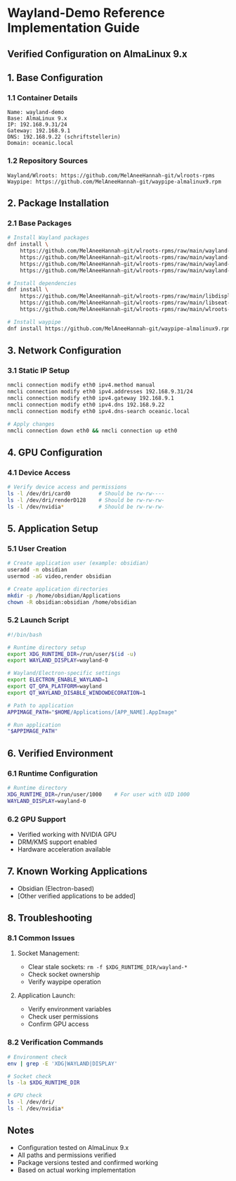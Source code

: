 # Wayland-Demo Reference Implementation Guide
## Verified Configuration on AlmaLinux 9.x

## 1. Base Configuration

### 1.1 Container Details
```
Name: wayland-demo
Base: AlmaLinux 9.x
IP: 192.168.9.31/24
Gateway: 192.168.9.1
DNS: 192.168.9.22 (schriftstellerin)
Domain: oceanic.local
```

### 1.2 Repository Sources
```
Wayland/Wlroots: https://github.com/MelAneeHannah-git/wlroots-rpms
Waypipe: https://github.com/MelAneeHannah-git/waypipe-almalinux9.rpm
```

## 2. Package Installation

### 2.1 Base Packages
```bash
# Install Wayland packages
dnf install \
    https://github.com/MelAneeHannah-git/wlroots-rpms/raw/main/wayland-1.22.0-1.el9.x86_64.rpm \
    https://github.com/MelAneeHannah-git/wlroots-rpms/raw/main/wayland-client-1.22.0-1.el9.x86_64.rpm \
    https://github.com/MelAneeHannah-git/wlroots-rpms/raw/main/wayland-cursor-1.22.0-1.el9.x86_64.rpm \
    https://github.com/MelAneeHannah-git/wlroots-rpms/raw/main/wayland-egl-1.22.0-1.el9.x86_64.rpm

# Install dependencies
dnf install \
    https://github.com/MelAneeHannah-git/wlroots-rpms/raw/main/libdisplay-info-0.1.1-1.el9.x86_64.rpm \
    https://github.com/MelAneeHannah-git/wlroots-rpms/raw/main/libseat-0.8.0-1.el9.x86_64.rpm \
    https://github.com/MelAneeHannah-git/wlroots-rpms/raw/main/wlroots-0.17.1-1.el9.x86_64.rpm

# Install waypipe
dnf install https://github.com/MelAneeHannah-git/waypipe-almalinux9.rpm/raw/main/RPMS/x86_64/waypipe-0.9.2-1.el9.x86_64.rpm
```

## 3. Network Configuration

### 3.1 Static IP Setup
```bash
nmcli connection modify eth0 ipv4.method manual
nmcli connection modify eth0 ipv4.addresses 192.168.9.31/24
nmcli connection modify eth0 ipv4.gateway 192.168.9.1
nmcli connection modify eth0 ipv4.dns 192.168.9.22
nmcli connection modify eth0 ipv4.dns-search oceanic.local

# Apply changes
nmcli connection down eth0 && nmcli connection up eth0
```

## 4. GPU Configuration

### 4.1 Device Access
```bash
# Verify device access and permissions
ls -l /dev/dri/card0         # Should be rw-rw----
ls -l /dev/dri/renderD128    # Should be rw-rw-rw-
ls -l /dev/nvidia*           # Should be rw-rw-rw-
```

## 5. Application Setup

### 5.1 User Creation
```bash
# Create application user (example: obsidian)
useradd -m obsidian
usermod -aG video,render obsidian

# Create application directories
mkdir -p /home/obsidian/Applications
chown -R obsidian:obsidian /home/obsidian
```

### 5.2 Launch Script
```bash
#!/bin/bash

# Runtime directory setup
export XDG_RUNTIME_DIR=/run/user/$(id -u)
export WAYLAND_DISPLAY=wayland-0

# Wayland/Electron-specific settings
export ELECTRON_ENABLE_WAYLAND=1
export QT_QPA_PLATFORM=wayland
export QT_WAYLAND_DISABLE_WINDOWDECORATION=1

# Path to application
APPIMAGE_PATH="$HOME/Applications/[APP_NAME].AppImage"

# Run application
"$APPIMAGE_PATH"
```

## 6. Verified Environment

### 6.1 Runtime Configuration
```bash
# Runtime directory
XDG_RUNTIME_DIR=/run/user/1000    # For user with UID 1000
WAYLAND_DISPLAY=wayland-0
```

### 6.2 GPU Support
- Verified working with NVIDIA GPU
- DRM/KMS support enabled
- Hardware acceleration available

## 7. Known Working Applications
- Obsidian (Electron-based)
- [Other verified applications to be added]

## 8. Troubleshooting

### 8.1 Common Issues
1. Socket Management:
   - Clear stale sockets: `rm -f $XDG_RUNTIME_DIR/wayland-*`
   - Check socket ownership
   - Verify waypipe operation

2. Application Launch:
   - Verify environment variables
   - Check user permissions
   - Confirm GPU access

### 8.2 Verification Commands
```bash
# Environment check
env | grep -E 'XDG|WAYLAND|DISPLAY'

# Socket check
ls -la $XDG_RUNTIME_DIR

# GPU check
ls -l /dev/dri/
ls -l /dev/nvidia*
```

## Notes
- Configuration tested on AlmaLinux 9.x
- All paths and permissions verified
- Package versions tested and confirmed working
- Based on actual working implementation

